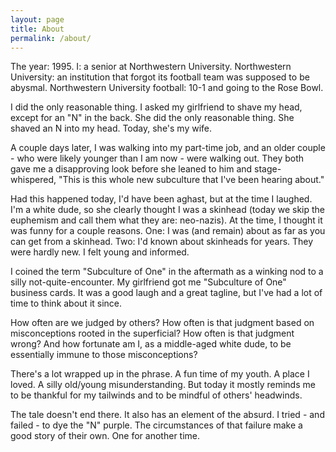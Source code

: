 ```yaml
---
layout: page
title: About
permalink: /about/
---
```

The year: 1995. I: a senior at Northwestern University. Northwestern University: an institution that forgot its football team was supposed to be abysmal. Northwestern University football: 10-1 and going to the Rose Bowl.

I did the only reasonable thing. I asked my girlfriend to shave my head, except for an "N" in the back. She did the only reasonable thing. She shaved an N into my head. Today, she's my wife.

A couple days later, I was walking into my part-time job, and an older couple - who were likely younger than I am now - were walking out. They both gave me a disapproving look before she leaned to him and stage-whispered, "This is this whole new subculture that I've been hearing about."

Had this happened today, I'd have been aghast, but at the time I laughed. I'm a white dude, so she clearly thought I was a skinhead (today we skip the euphemism and call them what they are: neo-nazis). At the time, I thought it was funny for a couple reasons. One: I was (and remain) about as far as you can get from a skinhead. Two: I'd known about skinheads for years. They were hardly new. I felt young and informed.

I coined the term "Subculture of One" in the aftermath as a winking nod to a silly not-quite-encounter. My girlfriend got me "Subculture of One" business cards. It was a good laugh and a great tagline, but I've had a lot of time to think about it since.

How often are we judged by others? How often is that judgment based on misconceptions rooted in the superficial? How often is that judgment wrong? And how fortunate am I, as a middle-aged white dude, to be essentially immune to those misconceptions?

There's a lot wrapped up in the phrase. A fun time of my youth. A place I loved. A silly old/young misunderstanding. But today it mostly reminds me to be thankful for my tailwinds and to be mindful of others' headwinds.

The tale doesn't end there. It also has an element of the absurd. I tried - and failed - to dye the "N" purple. The circumstances of that failure make a good story of their own. One for another time.